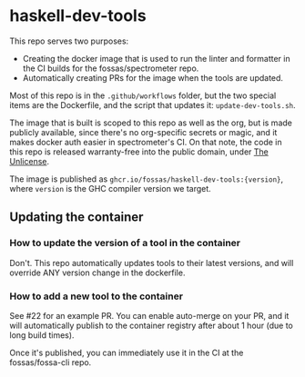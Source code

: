 # haskell-dev-tools

This repo serves two purposes:

- Creating the docker image that is used to run the linter and formatter in
  the CI builds for the fossas/spectrometer repo.
- Automatically creating PRs for the image when the tools are updated.

Most of this repo is in the `.github/workflows` folder, but the two special
items are the Dockerfile, and the script that updates it: `update-dev-tools.sh`.

The image that is built is scoped to this repo as well as the org, but is made
publicly available, since there's no org-specific secrets or magic, and it
makes docker auth easier in spectrometer's CI. On that note, the code in this
repo is released warranty-free into the public domain, under
[The Unlicense](LICENSE).

The image is published as `ghcr.io/fossas/haskell-dev-tools:{version}`, where
`version` is the GHC compiler version we target.

## Updating the container

### How to update the version of a tool in the container

Don't.  This repo automatically updates tools to their latest versions, and
will override ANY version change in the dockerfile.

### How to add a new tool to the container

See #22 for an example PR.
You can enable auto-merge on your PR, and it will automatically publish to
the container registry after about 1 hour (due to long build times).

Once it's published, you can immediately use it in the CI at the
fossas/fossa-cli repo.
